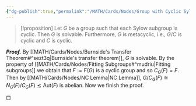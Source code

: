 ```yaml
---
{"dg-publish":true,"permalink":"/MATH/Cards/Nodes/Group with Cyclic Sylow Subgroups/","dgPassFrontmatter":true}
---
```



> [!proposition]
> Let $G$ be a group such that each Sylow subgroup is cyclic. Then $G$ is solvable. Furthermore, $G$ is metacyclic, i.e., $G/C$ is cyclic and $C$ is cyclic.

**_Proof._**
By [[MATH/Cards/Nodes/Burnside's Transfer Theorem#^sezt3q\|Burnside's transfer theorem]], $G$ is solvable. By the property of [[MATH/Cards/Nodes/Fitting Subgroups#^mudriu\|Fitting subgroups]] we obtain that $F:=\mathrm F(G)$ is a cyclic group and so $C_G(F)=F$. Then by [[MATH/Cards/Nodes/NC Lemma\|NC Lemma]], $G/C_G(F)\cong N_G(F)/C_G(F)\lesssim\mathrm{Aut}(F)$ is abelian. Now we finish the proof.
<p align="left">□</p>

